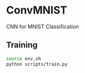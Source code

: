 # ConvMNIST
CNN for MNIST Classification

## Training
```bash
source env.sh
python scripts/train.py
```
